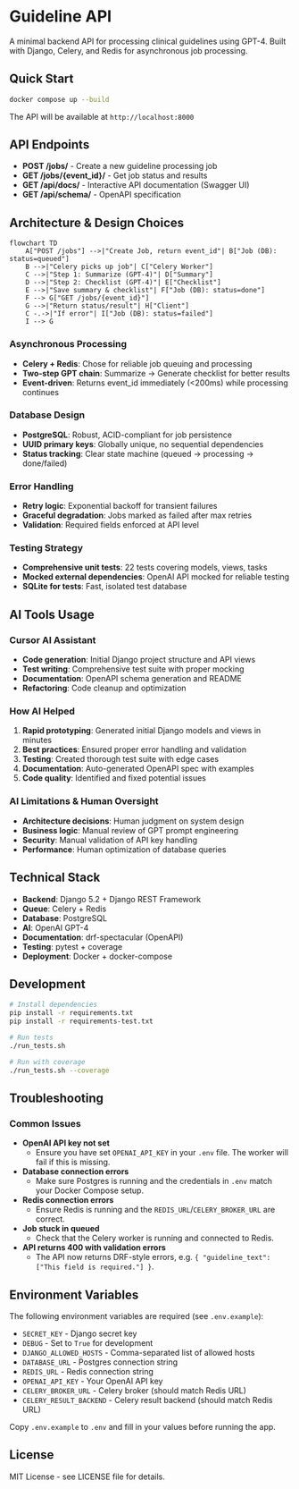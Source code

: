 # Guideline API

A minimal backend API for processing clinical guidelines using GPT-4. Built with Django, Celery, and Redis for asynchronous job processing.

## Quick Start

```bash
docker compose up --build
```

The API will be available at `http://localhost:8000`

## API Endpoints

- **POST /jobs/** - Create a new guideline processing job
- **GET /jobs/{event_id}/** - Get job status and results
- **GET /api/docs/** - Interactive API documentation (Swagger UI)
- **GET /api/schema/** - OpenAPI specification

## Architecture & Design Choices

```mermaid
flowchart TD
    A["POST /jobs"] -->|"Create Job, return event_id"| B["Job (DB): status=queued"]
    B -->|"Celery picks up job"| C["Celery Worker"]
    C -->|"Step 1: Summarize (GPT-4)"| D["Summary"]
    D -->|"Step 2: Checklist (GPT-4)"| E["Checklist"]
    E -->|"Save summary & checklist"| F["Job (DB): status=done"]
    F --> G["GET /jobs/{event_id}"]
    G -->|"Return status/result"| H["Client"]
    C -.->|"If error"| I["Job (DB): status=failed"]
    I --> G
```

### **Asynchronous Processing**
- **Celery + Redis**: Chose for reliable job queuing and processing
- **Two-step GPT chain**: Summarize → Generate checklist for better results
- **Event-driven**: Returns event_id immediately (<200ms) while processing continues

### **Database Design**
- **PostgreSQL**: Robust, ACID-compliant for job persistence
- **UUID primary keys**: Globally unique, no sequential dependencies
- **Status tracking**: Clear state machine (queued → processing → done/failed)

### **Error Handling**
- **Retry logic**: Exponential backoff for transient failures
- **Graceful degradation**: Jobs marked as failed after max retries
- **Validation**: Required fields enforced at API level

### **Testing Strategy**
- **Comprehensive unit tests**: 22 tests covering models, views, tasks
- **Mocked external dependencies**: OpenAI API mocked for reliable testing
- **SQLite for tests**: Fast, isolated test database

## AI Tools Usage

### **Cursor AI Assistant**
- **Code generation**: Initial Django project structure and API views
- **Test writing**: Comprehensive test suite with proper mocking
- **Documentation**: OpenAPI schema generation and README
- **Refactoring**: Code cleanup and optimization

### **How AI Helped**
1. **Rapid prototyping**: Generated initial Django models and views in minutes
2. **Best practices**: Ensured proper error handling and validation
3. **Testing**: Created thorough test suite with edge cases
4. **Documentation**: Auto-generated OpenAPI spec with examples
5. **Code quality**: Identified and fixed potential issues

### **AI Limitations & Human Oversight**
- **Architecture decisions**: Human judgment on system design
- **Business logic**: Manual review of GPT prompt engineering
- **Security**: Manual validation of API key handling
- **Performance**: Human optimization of database queries

## Technical Stack

- **Backend**: Django 5.2 + Django REST Framework
- **Queue**: Celery + Redis
- **Database**: PostgreSQL
- **AI**: OpenAI GPT-4
- **Documentation**: drf-spectacular (OpenAPI)
- **Testing**: pytest + coverage
- **Deployment**: Docker + docker-compose

## Development

```bash
# Install dependencies
pip install -r requirements.txt
pip install -r requirements-test.txt

# Run tests
./run_tests.sh

# Run with coverage
./run_tests.sh --coverage
```

## Troubleshooting

### Common Issues

- **OpenAI API key not set**
  - Ensure you have set `OPENAI_API_KEY` in your `.env` file. The worker will fail if this is missing.
- **Database connection errors**
  - Make sure Postgres is running and the credentials in `.env` match your Docker Compose setup.
- **Redis connection errors**
  - Ensure Redis is running and the `REDIS_URL`/`CELERY_BROKER_URL` are correct.
- **Job stuck in queued**
  - Check that the Celery worker is running and connected to Redis.
- **API returns 400 with validation errors**
  - The API now returns DRF-style errors, e.g. `{ "guideline_text": ["This field is required."] }`.

## Environment Variables

The following environment variables are required (see `.env.example`):

- `SECRET_KEY` - Django secret key
- `DEBUG` - Set to `True` for development
- `DJANGO_ALLOWED_HOSTS` - Comma-separated list of allowed hosts
- `DATABASE_URL` - Postgres connection string
- `REDIS_URL` - Redis connection string
- `OPENAI_API_KEY` - Your OpenAI API key
- `CELERY_BROKER_URL` - Celery broker (should match Redis URL)
- `CELERY_RESULT_BACKEND` - Celery result backend (should match Redis URL)

Copy `.env.example` to `.env` and fill in your values before running the app.

## License

MIT License - see LICENSE file for details. 